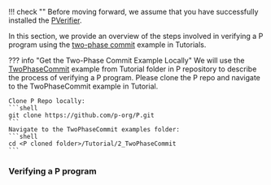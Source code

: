 !!! check ""
    Before moving forward, we assume that you have successfully installed
    the [PVerifier](install-pverifier.md).

In this section, we provide an overview of the steps involved in verifying a P program using the [two-phase commit](../tutorial/twophasecommit.md) example in Tutorials.

??? info "Get the Two-Phase Commit Example Locally"
    We will use the [TwoPhaseCommit](https://github.com/p-org/P/tree/master/Tutorial/2_TwoPhaseCommit) example from Tutorial folder in P repository to describe the process of verifying a P program. Please clone the P repo and navigate to the
    TwoPhaseCommit example in Tutorial.

    Clone P Repo locally:
    ```shell
    git clone https://github.com/p-org/P.git
    ```
    Navigate to the TwoPhaseCommit examples folder:
    ```shell
    cd <P cloned folder>/Tutorial/2_TwoPhaseCommit
    ```

### Verifying a P program

